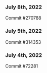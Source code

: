 ### July 8th, 2022

Commit #270788

### July 5th, 2022

Commit #314353


### July 4th, 2022

Commit #72281
